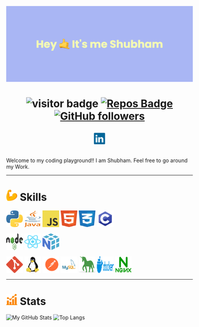 <img src="https://github.com/shubham4315/shubham4315/blob/main/src/banner.png">

<h1 align="center">

![visitor badge](https://visitor-badge.glitch.me/badge?page_id=shubham4315.visitor-badge&right_color=blue) 
[![Repos Badge](https://badges.pufler.dev/repos/shubham4315)](https://github.com/shubham4315?tab=repositories)
[![GitHub followers](https://img.shields.io/github/followers/shubham4315.svg?style=flat&label=Follow&maxAge=2592000)](https://github.com/shubham4315?tab=followers)

[<img src="https://github.com/shubham4315/shubham4315/blob/main/src/linkedin.svg" alt="LinkedIn Logo" width="30"/>](https://www.linkedin.com/in/shubham-ab605a132/)
   
</h1>

Welcome to my coding playground!! I am Shubham. Feel free to go around my Work. 

---
# <img src="https://github.com/shubham4315/shubham4315/blob/main/src/muscle.png" width="30px"> Skills


[<img src="https://github.com/shubham4315/shubham4315/blob/main/src/python-5(1).svg" alt="Python Logo" width="45" height="45"/>](https://www.python.org/)
[<img src="https://github.com/shubham4315/shubham4315/blob/main/src/java-4.svg" alt="Java Logo" width="45" height="45"/>](https://www.java.com/de/)
[<img src="https://github.com/shubham4315/shubham4315/blob/main/src/logo-javascript.svg" alt="Javascript Logo" width="45" height="45"/>](https://developer.mozilla.org/de/docs/Web/JavaScript)
[<img src="https://github.com/shubham4315/shubham4315/blob/main/src/html-1.svg" alt="HTML5 Logo" width="45" height="45"/>](https://developer.mozilla.org/de/docs/Learn/Getting_started_with_the_web/HTML_basics)
[<img src="https://github.com/shubham4315/shubham4315/blob/main/src/css-3.svg" alt="CSS Logo" width="45" height="45"/>](https://developer.mozilla.org/de/docs/Learn/Getting_started_with_the_web/CSS_basics)
[<img src="https://github.com/shubham4315/shubham4315/blob/main/src/pngegg.png" alt="C Logo" width="45" height="45"/>]("")

   
[<img src="https://github.com/shubham4315/shubham4315/blob/main/src/nodejs-1.svg" alt="Nodejs Logo" width="45" height="45"/>](https://nodejs.org/en/)
[<img src="https://github.com/shubham4315/shubham4315/blob/main/src/react-2.svg" alt="React Logo" width="45" height="45"/>](https://reactjs.org/)
[<img src="https://github.com/shubham4315/shubham4315/blob/main/src/numpy-1.svg" alt="NumPy Logo" width="45" height="45"/>](https://numpy.org/)

   
[<img src="https://github.com/shubham4315/shubham4315/blob/main/src/git-icon.svg" alt="Git Logo" width="45" height="45"/>](https://git-scm.com/)
[<img src="https://github.com/shubham4315/shubham4315/blob/main/src/linux-tux.svg" alt="Linux Logo" width="45" height="45"/>](https://www.linux.org/)
[<img src="https://github.com/shubham4315/shubham4315/blob/main/src/postman.svg" alt="Postman Logo" width="45" height="45"/>](https://www.postman.com/)
[<img src="https://github.com/shubham4315/shubham4315/blob/main/src/MySQL-Logo.wine.svg" alt="MySql Logo" width="45" height="45"/>](https://www.mysql.com/de/)
[<img src="https://github.com/shubham4315/shubham4315/blob/main/src/gunicorn.svg" alt="Gunicorn Logo" width="45" height="45"/>](https://gunicorn.org/)
[<img src="https://github.com/shubham4315/shubham4315/blob/main/src/docker-3.svg" alt="Docker Logo" width="45" height="45"/>](https://www.docker.com/)
[<img src="https://github.com/shubham4315/shubham4315/blob/main/src/nginx-1.svg" alt="Nginx Logo" width="45" height="45"/>](https://www.nginx.com/)

---
# <img src="https://github.com/shubham4315/shubham4315/blob/main/src/statistics.png" width="30px"> Stats

![My GitHub Stats](https://github-readme-stats.vercel.app/api?username=shubham4315&theme=github_dark&show_icons=true)
![Top Langs](https://github-readme-stats.vercel.app/api/top-langs/?username=shubham4315&hide=javascript,html)
